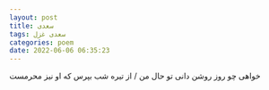 ```yaml
---
layout: post
title: سعدی
tags: سعدی غزل
categories: poem
date: 2022-06-06 06:35:23
---
```


خواهی چو روز روشن دانی تو حال من / از تیره شب بپرس که او نیز محرمست
